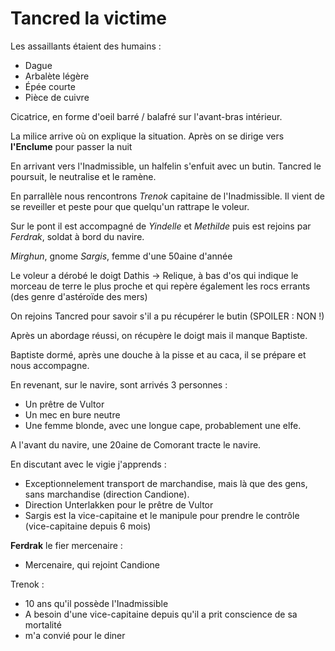 # Tancred la victime

Les assaillants étaient des humains :
- Dague
- Arbalète légère
- Épée courte
- Pièce de cuivre

Cicatrice, en forme d'oeil barré / balafré sur l'avant-bras intérieur.

La milice arrive où on explique la situation. Après on se dirige vers **l'Enclume** pour passer la nuit

En arrivant vers l'Inadmissible, un halfelin s'enfuit avec un butin. Tancred le poursuit, le neutralise et le ramène.

En parrallèle nous rencontrons *Trenok* capitaine de l'Inadmissible. Il vient de se reveiller et peste pour que quelqu'un rattrape le voleur.

Sur le pont il est accompagné de *Yindelle* et *Methilde* puis est rejoins par *Ferdrak*, soldat à bord du navire. 

*Mirghun*, gnome
*Sargis*, femme d'une 50aine d'année

Le voleur a dérobé le doigt Dathis -> Relique, à bas d'os qui indique le morceau de terre le plus proche et qui repère également les rocs errants (des genre d'astéroïde des mers)

On rejoins Tancred pour savoir s'il a pu récupérer le butin (SPOILER : NON !)

Après un abordage réussi, on récupère le doigt mais il manque Baptiste. 

Baptiste dormé, après une douche à la pisse et au caca, il se prépare et nous accompagne.

En revenant, sur le navire, sont arrivés 3 personnes :
- Un prêtre de Vultor
- Un mec en bure neutre
- Une femme blonde, avec une longue cape, probablement une elfe. 

A l'avant du navire, une 20aine de Comorant tracte le navire.

En discutant avec le vigie j'apprends :
- Exceptionnelement transport de marchandise, mais là que des gens, sans marchandise (direction Candione).
- Direction Unterlakken pour le prêtre de Vultor
- Sargis est la vice-capitaine et le manipule pour prendre le contrôle (vice-capitaine depuis 6 mois)


**Ferdrak** le fier mercenaire : 
- Mercenaire, qui rejoint Candione

Trenok : 
- 10 ans qu'il possède l'Inadmissible 
- A besoin d'une vice-capitaine depuis qu'il a prit conscience de sa mortalité
- m'a convié pour le diner 
